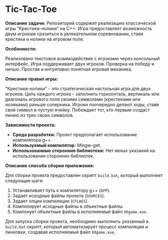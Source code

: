 # Tic-Tac-Toe
**Описание задачи:**
Репозиторий содержит реализацию классической игры "Крестики-нолики" на C++. Игра предоставляет возможность двум игрокам сразиться в увлекательном соревновании, ставя крестики и нолики на игровом поле.

**Особенности:**

Реализовано текстовое взаимодействие с игроками через консольный интерфейс.
Игра поддерживает двух игроков.
Проверка на победу и ничью.
Простая и интуитивно понятная игровая механика.

**Описание правил игры:**

"Крестики-нолики" - это стратегическая настольная игра для двух игроков. Цель каждого игрока - заполнить горизонталь, вертикаль или диагональ игрового поля своими символами (крестиками или ноликами) раньше соперника. Игроки поочередно делают ходы, ставя свой символ в пустую ячейку. Побеждает тот, кто первым создаст линию из трех своих символов.

**Зависимости проекта:**

- **Среда разработки:** Проект предполагает использование компилятора g++.
- **Используемый компилятор:** Mingw-get.
- **Использованные сторонние библиотеки:** Нет явных указаний на использование сторонних библиотек.

**Описание способа сборки приложения:**

Для сборки проекта предоставлен скрипт `build.bat`, который выполняет следующие шаги:
1. Устанавливает путь к компилятору g++ (`GPP`).
2. Задает исходные файлы проекта (`SOURCES`).
3. Задает опции компиляции (`CFLAGS`).
4. Компилирует исходные файлы в объектные файлы.
5. Компонует объектные файлы в исполняемый файл `XOgame.exe`.

Для запуска сборки проекта, необходимо выполнить указанный в `build.bat` скрипт, который автоматизирует процесс компиляции и линковки, создавая исполняемый файл `XOgame.exe`.
